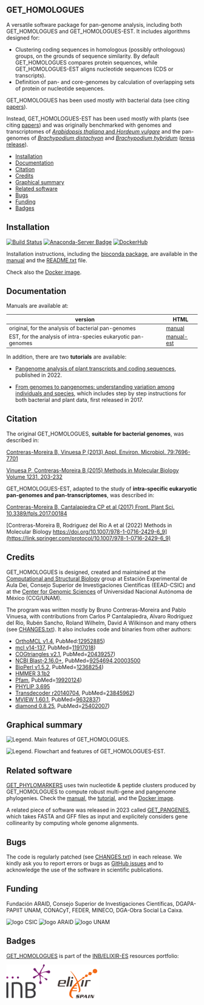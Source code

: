 ## GET_HOMOLOGUES 

A versatile software package for pan-genome analysis, including both GET_HOMOLOGUES and GET_HOMOLOGUES-EST. It includes algorithms designed for:
 * Clustering coding sequences in homologous (possibly orthologous) groups, on the grounds of sequence similarity. By default GET_HOMOLOGUES compares protein sequences, while GET_HOMOLOGUES-EST aligns nucleotide sequences (CDS or transcripts).
 * Definition of pan- and core-genomes by calculation of overlapping sets of protein or nucleotide sequences.

GET_HOMOLOGUES has been used mostly with bacterial data (see citing 
[papers](https://scholar.google.es/scholar?start=0&hl=en&as_sdt=2005&cites=5259912818944685430)).
 
Instead, GET_HOMOLOGUES-EST has been used mostly with plants (see citing
[papers](https://scholar.google.es/scholar?oi=bibs&hl=en&cites=14330917787074873427&as_sdt=5)) and 
was originally benchmarked with genomes and transcriptomes of 
[*Arabidopsis thaliana* and *Hordeum vulgare*](http://floresta.eead.csic.es/plant-pan-genomes) and the pan-genomes of 
[*Brachypodium distachyon*](https://brachypan.jgi.doe.gov) and 
[*Brachypodium hybridum*](http://floresta.eead.csic.es/plant-pan-genomes/Bhybridum) 
([press release](https://jgi.doe.gov/more-the-merrier-making-case-for-plant-pan-genomes)).

- [Installation](#installation)
- [Documentation](#documentation)
- [Citation](#citation)
- [Credits](#credits)
- [Graphical summary](#graphical-summary)
- [Related software](#related-software)
- [Bugs](#bugs)
- [Funding](#funding)
- [Badges](#badges)

## Installation

[![Build Status](https://app.travis-ci.com/eead-csic-compbio/get_homologues.svg?branch=master)](https://app.travis-ci.com/eead-csic-compbio/get_homologues)
[![Anaconda-Server Badge](https://anaconda.org/bioconda/get_homologues/badges/version.svg)](https://anaconda.org/bioconda/get_homologues)
[![DockerHub](https://badgen.net/badge/icon/docker?icon=docker&label)](https://hub.docker.com/r/csicunam/get_homologues)

Installation instructions, including the [bioconda package](https://anaconda.org/bioconda/get_homologues), are available in the
[manual](http://eead-csic-compbio.github.io/get_homologues/manual/manual.html#SECTION00030000000000000000)
and the [README.txt](./README.txt) file.

Check also the [Docker image](https://hub.docker.com/r/csicunam/get_homologues).

## Documentation

Manuals are available at:

|version|HTML|
|-------|----|
|original, for the analysis of bacterial pan-genomes|[manual](http://eead-csic-compbio.github.io/get_homologues/manual/)|
|EST, for the analysis of intra-species eukaryotic pan-genomes|[manual-est](http://eead-csic-compbio.github.io/get_homologues/manual-est/)|

In addition, there are two **tutorials** are available:

* [Pangenome analysis of plant transcripts and coding sequences](http://eead-csic-compbio.github.io/get_homologues/plant_pangenome/protocol.html), published in 2022.

* [From genomes to pangenomes: understanding variation among individuals and species](http://eead-csic-compbio.github.io/get_homologues/tutorial/pangenome_tutorial.html), which includes step by step instructions for both bacterial and plant data, first released in 2017.

## Citation

The original GET_HOMOLOGUES, **suitable for bacterial genomes**, was described in:

[Contreras-Moreira B, Vinuesa P (2013) Appl. Environ. Microbiol. 79:7696-7701](http://aem.asm.org/content/79/24/7696.long)

[Vinuesa P, Contreras-Moreira B (2015) Methods in Molecular Biology Volume 1231, 203-232](http://link.springer.com/protocol/10.1007%2F978-1-4939-1720-4_14)

GET_HOMOLOGUES-EST, adapted to the study of **intra-specific eukaryotic pan-genomes and pan-transcriptomes**, was described in:

[Contreras-Moreira B, Cantalapiedra CP et al (2017) Front. Plant Sci. 10.3389/fpls.2017.00184](http://journal.frontiersin.org/article/10.3389/fpls.2017.00184/full)

[Contreras-Moreira B, Rodriguez del Rio A et al (2022) Methods in Molecular Biology https://doi.org/10.1007/978-1-0716-2429-6_9](https://link.springer.com/protocol/10.1007/978-1-0716-2429-6_9)

## Credits 

GET_HOMOLOGUES is designed, created and maintained at the [Computational and 
Structural Biology](https://www.eead.csic.es/compbio) group at Estación Experimental de Aula Dei, 
Consejo Superior de Investigaciones Científicas (EEAD-CSIC) and at the 
[Center for Genomic Sciences](http://www.ccg.unam.mx/~vinuesa) 
of Universidad Nacional Autónoma de México (CCG/UNAM).

The program was written mostly by Bruno Contreras-Moreira and Pablo Vinuesa,
with contributions from Carlos P Cantalapiedra, Alvaro Rodríguez del Rio, Rubén
Sancho, Roland Wilhelm, David A Wilkinson and many others (see [CHANGES.txt](./CHANGES.txt)). 
It also includes code and binaries from other authors:

* [OrthoMCL v1.4](www.orthomcl.org), PubMed:[12952885](https://pubmed.ncbi.nlm.nih.gov/12952885))
* [mcl v14-137](http://micans.org/mcl), PubMed=[11917018](https://pubmed.ncbi.nlm.nih.gov/11917018))
* [COGtriangles v2.1](https://sourceforge.net/projects/cogtriangles), PubMed=[20439257](https://pubmed.ncbi.nlm.nih.gov/20439257))
* [NCBI Blast-2.16.0+](https://blast.ncbi.nlm.nih.gov), PubMed=[9254694](https://pubmed.ncbi.nlm.nih.gov/9254694),[20003500](https://pubmed.ncbi.nlm.nih.gov/20003500)
* [BioPerl v1.5.2](https://bioperl.org), PubMed=[12368254](https://pubmed.ncbi.nlm.nih.gov/12368254))
* [HMMER 3.1b2](http://hmmer.org)
* [Pfam](http://pfam.xfam.org), PubMed=[19920124](https://pubmed.ncbi.nlm.nih.gov/19920124))
* [PHYLIP 3.695](http://evolution.genetics.washington.edu/phylip) 
* [Transdecoder r20140704](http://transdecoder.github.io), PubMed=[23845962](https://pubmed.ncbi.nlm.nih.gov/23845962))
* [MVIEW 1.60.1](https://github.com/desmid/mview), PubMed=[9632837](https://pubmed.ncbi.nlm.nih.gov/9632837))
* [diamond 0.8.25](https://github.com/bbuchfink/diamond), PubMed=[25402007](https://pubmed.ncbi.nlm.nih.gov/25402007))

## Graphical summary

![**Legend.** Main features of GET_HOMOLOGUES.](./pics/summary.jpg)

![**Legend.** Flowchart and features of GET_HOMOLOGUES-EST.](./pics/EST.jpg)

## Related software

[GET_PHYLOMARKERS](https://github.com/vinuesa/get_phylomarkers) uses 
twin nucleotide & peptide clusters produced by GET_HOMOLOGUES to compute robust multi-gene and pangenome phylogenies.
Check the [manual](https://vinuesa.github.io/get_phylomarkers), 
the [tutorial](https://link.springer.com/protocol/10.1007/978-1-0716-2429-6_9),
and the [Docker image](https://hub.docker.com/r/csicunam/get_homologues).

A related piece of software was released in 2023 called [GET_PANGENES](https://github.com/Ensembl/plant-scripts/tree/master/pangenes),
which takes FASTA and GFF files as input and explicitely considers gene collinearity by computing whole genome alignments.

## Bugs

The code is regularly patched (see [CHANGES.txt](./CHANGES.txt)) in each release. 
We kindly ask you to report errors or bugs as 
[GitHub issues](https://github.com/eead-csic-compbio/get_homologues/issues)
and to acknowledge the use of the software in scientific publications.

## Funding

Fundación ARAID, Consejo Superior de Investigaciones Científicas, DGAPA-PAPIIT UNAM, CONACyT, FEDER, MINECO, DGA-Obra Social La Caixa.

![logo CSIC](pics/logoCSIC.png) ![logo ARAID](pics/logoARAID.gif) ![logo UNAM](pics/logoUNAM.png)

## Badges

[GET_HOMOLOGUES](https://bio.tools/get_homologues) is part of the [INB/ELIXIR-ES](https://inb-elixir.es) resources portfolio:

![logo_ELIXIRES](pics/logoELIXIRES.png)


